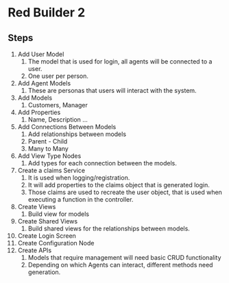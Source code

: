 # Red Builder 2


## Steps

1. Add User Model
    1. The model that is used for login, all agents will be connected to a user.
    1. One user per person.
1. Add Agent Models
    1. These are personas that users will interact with the system.
1. Add Models
    1. Customers, Manager
1. Add Properties
    1. Name, Description ...
1. Add Connections Between Models
    1. Add relationships between models
    1. Parent - Child
    1. Many to Many
1. Add View Type Nodes
    1. Add types for each connection between the models.
1. Create a claims Service
    1. It is used when logging/registration.
    1. It will add properties to the claims object that is generated login.
    1. Those claims are used to recreate the user object, that is used when executing a function in the controller.
1. Create Views
    1. Build view for models
1. Create Shared Views
    1. Build shared views for the relationships between models.
1. Create Login Screen
1. Create Configuration Node
1. Create APIs
    1. Models that require management will need basic CRUD functionality
    1. Depending on which Agents can interact, different methods need generation.
